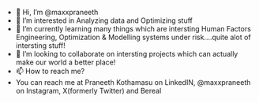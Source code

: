 - 👋 Hi, I’m @maxxpraneeth
- 👀 I’m interested in Analyzing data and Optimizing stuff
- 🌱 I’m currently learning many things which are intersting Human Factors Engineering, Optimization & Modelling systems under risk....quite alot of intersting stuff!
- 💞️ I’m looking to collaborate on intersting projects which can actually make our world a better place!
- 📫 How to reach me?
- You can reach me at Praneeth Kothamasu on LinkedIN, @maxxpraneeth on Instagram, X(formerly Twitter) and Bereal

<!---
maxxpraneeth/maxxpraneeth is a ✨ special ✨ repository because its `README.md` (this file) appears on your GitHub profile.
You can click the Preview link to take a look at your changes.
--->

